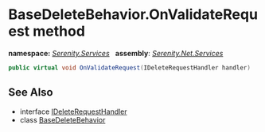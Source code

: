 # BaseDeleteBehavior.OnValidateRequest method
**namespace:** *[Serenity.Services](../../README.md#serenity.services-namespace)*   **assembly**: *[Serenity.Net.Services](../../README.md)*

```csharp
public virtual void OnValidateRequest(IDeleteRequestHandler handler)
```

## See Also

* interface [IDeleteRequestHandler](../IDeleteRequestHandler.md)
* class [BaseDeleteBehavior](../BaseDeleteBehavior.md)